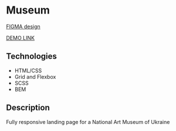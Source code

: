 # Museum
[FIGMA design](https://www.figma.com/file/HL3XGt5ZatvJoYBhOaWY5x/museum-prototype?node-id=323%3A1957)

[DEMO LINK](https://dlugash.github.io/Museum_2/)

## Technologies
- HTML/CSS
- Grid and Flexbox
- SCSS
- BEM

## Description
Fully responsive landing page for a National Art Museum of Ukraine
